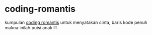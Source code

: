 # coding-romantis
kumpulan <a href="https://www.panduancode.com">coding romantis</a> untuk menyatakan cinta, baris kode penuh makna inilah puisi anak IT.
